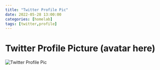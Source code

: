 ```yaml
---
title: "Twitter Profile Pic"
date: 2022-05-28 13:00:00
categories: [homelab]
tags: [twitter,profile]
---
```


# Twitter Profile Picture (avatar here)

![Twitter Profile Pic](https://pbs.twimg.com/profile_images/1531169937464692736/U4_pa6Hj_400x400.png)
